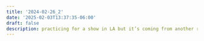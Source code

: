 ```yaml
---
title: '2024-02-26_2'
date: '2025-02-03T13:37:35-06:00'
draft: false
description: practicing for a show in LA but it’s coming from another room and its raining
---
```

